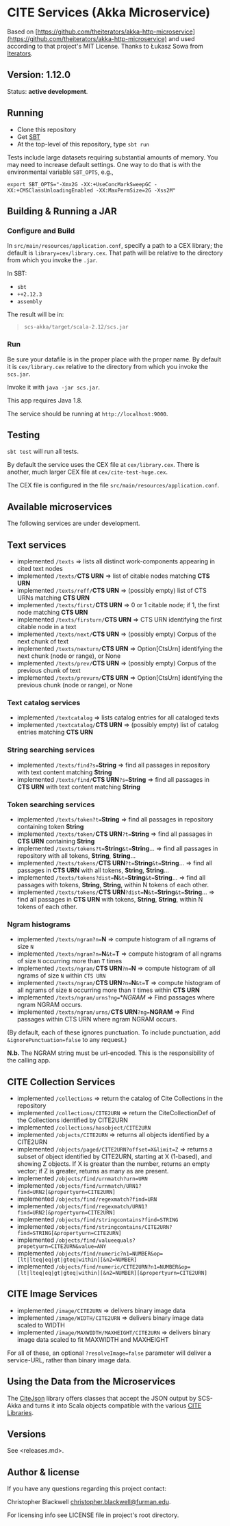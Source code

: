 # CITE Services (Akka Microservice)

Based on [https://github.com/theiterators/akka-http-microservice](https://github.com/theiterators/akka-http-microservice) and used according to that project's MIT License. Thanks to Łukasz Sowa from [Iterators](http://www.theiterators.com).

## Version: 1.12.0

Status:  **active development**.

## Running

- Clone this repository
- Get [SBT](http://www.scala-sbt.org)
- At the top-level of this repository, type `sbt run`

Tests include large datasets requiring substantial amounts of memory.  You may need to increase default settings.  One way to do that is with the environmental variable `SBT_OPTS`, e.g.,

    export SBT_OPTS="-Xmx2G -XX:+UseConcMarkSweepGC -XX:+CMSClassUnloadingEnabled -XX:MaxPermSize=2G -Xss2M"


## Building & Running a JAR

### Configure and Build

In `src/main/resources/application.conf`, specify a path to a CEX library; the default is `library=cex/library.cex`. That path will be relative to the directory from which you invoke the `.jar`.

In SBT:

- `sbt`
- `++2.12.3`
- `assembly`

The result will be in:

> `scs-akka/target/scala-2.12/scs.jar`

### Run

Be sure your datafile is in the proper place with the proper name. By default it is `cex/library.cex` relative to the directory from which you invoke the `scs.jar`.

Invoke it with `java -jar scs.jar`.

This app requires Java 1.8.

The service should be running at `http://localhost:9000`.


## Testing

`sbt test` will run all tests.

By default the service uses the CEX file at `cex/library.cex`. There is another, much larger CEX file at `cex/cite-test-huge.cex`.

The CEX file is configured in the file `src/main/resources/application.conf`.

## Available microservices

The following services are under development.

## Text services

- implemented `/texts` => lists all distinct work-components appearing in cited text nodes
- implemented `/texts/`**CTS URN** => list of citable nodes matching **CTS URN**
- implemented `/texts/reff/`**CTS URN** => (possibly empty) list of CTS URNs matching **CTS URN**
- implemented `/texts/first/`**CTS URN** => 0 or 1 citable node; if 1, the first node matching **CTS URN**
- implemented `/texts/firsturn/`**CTS URN** => CTS URN identifying the first citable node in a text
- implemented `/texts/next/`**CTS URN** => (possibly empty) Corpus of the next chunk of text
- implemented `/texts/nexturn/`**CTS URN** => Option[CtsUrn] identifying the next chunk (node or range), or None
- implemented `/texts/prev/`**CTS URN** => (possibly empty) Corpus of the previous chunk of text
- implemented `/texts/prevurn/`**CTS URN** => Option[CtsUrn] identifying the previous chunk (node or range), or None

### Text catalog services

- implemented `/textcatalog` => lists catalog entries for all cataloged texts
- implemented `/textcatalog/`**CTS URN** =>  (possibly empty) list of catalog entries matching **CTS URN**

### String searching services

- implemented `/texts/find?s=`**String** => find all passages in repository with text content matching **String**
- implemented `/texts/find/`**CTS URN**`?s=`**String**  => find all passages in **CTS URN** with text content matching **String**

### Token searching services

- implemented `/texts/token?t=`**String** => find all passages in repository containing token **String**
- implemented `/texts/token/`**CTS URN**`?t=`**String**  => find all passages in **CTS URN** containing **String**
- implemented `/texts/tokens?t=`**String**`&t=`**String**… => find all passages in repository with all tokens, **String**, **String**…
- implemented `/texts/tokens/`**CTS URN**`?t=`**String**`&t=`**String**…  => find all passages in **CTS URN** with all tokens, **String**, **String**…
- implemented `/texts/tokens?dist=`**N**`&t=`**String**`&t=`**String**…  => find all passages  with tokens, **String**, **String**, within N tokens of each other.
- implemented `/texts/tokens/`**CTS URN**`?dist=`**N**`&t=`**String**`&t=`**String**…  => find all passages in **CTS URN** with tokens, **String**, **String**, within N tokens of each other.



### Ngram histograms

- implemented `/texts/ngram?n=`**N** => compute histogram of all ngrams of size `N`
- implemented `/texts/ngram?n=`**N**`&t=`**T** => compute histogram of all ngrams of size `N` occurring more than `T` times
- implemented `/texts/ngram/`**CTS URN**`?n=`**N** => compute histogram of all ngrams of size `N` within `CTS URN`
- implemented `/texts/ngram/`**CTS URN**`?n=`**N**`&t=`**T** => compute histogram of all ngrams of size `N` occurring more than `T` times within **CTS URN**
- implemented `/texts/ngram/urns?ng=`**NGRAM* => Find passages where ngram NGRAM occurs.
- implemented `/texts/ngram/urns/`**CTS URN**`?ng=`**NGRAM** => Find passages within CTS URN where ngram NGRAM occurs.

(By default, each of these ignores punctuation. To include punctuation, add `&ignorePunctuation=false` to any request.)

**N.b.** The NGRAM string must be url-encoded. This is the responsibility of the calling app.


## CITE Collection Services

- implemented `/collections` => return the catalog of Cite Collections in the repository
- implemented `/collections/CITE2URN` => return the CiteCollectionDef of the Collections identified by CITE2URN
- implemented `/collections/hasobject/CITE2URN`
- implemented `/objects/CITE2URN` => returns all objects identified by a CITE2URN
- implemented `/objects/paged/CITE2URN?offset=X&limit=Z` => returns a subset of object identified by CITE2URN, starting at X (1-based), and showing Z objects. If X is greater than the number, returns an empty vector; if Z is greater, returns as many as are present.
- implemented `/objects/find/urnmatch?urn=URN`
- implemented `/objects/find/urnmatch/URN1?find=URN2[&propertyurn=CITE2URN]`
- implemented `/objects/find/regexmatch?find=URN`
- implemented `/objects/find/regexmatch/URN1?find=URN2[&propertyurn=CITE2URN]`
- implemented `/objects/find/stringcontains?find=STRING`
- implemented `/objects/find/stringcontains/CITE2URN?find=STRING[&propertyurn=CITE2URN]`
- implemented `/objects/find/valueequals?propetyurn=CITE2URN&value=ANY`
- implemented `/objects/find/numeric?n1=NUMBER&op=[lt|lteq|eq|gt|gteq|within][&n2=NUMBER]`
- implemented `/objects/find/numeric/CITE2URN?n1=NUMBER&op=[lt|lteq|eq|gt|gteq|within][&n2=NUMBER][&propertyurn=CITE2URN]`

## CITE Image Services

- implemented `/image/CITE2URN` => delivers binary image data
- implemented `/image/WIDTH/CITE2URN` => delivers binary image data scaled to WIDTH
- implemented `/image/MAXWIDTH/MAXHEIGHT/CITE2URN` => delivers binary image data scaled to fit MAXWIDTH and MAXHEIGHT

For all of these, an optional `?resolveImage=false` parameter will deliver a service-URL, rather than binary image data.

## Using the Data from the Microservices

The [CiteJson](https://github.com/cite-architecture/CITE-JSON) library offers classes that accept the JSON output by SCS-Akka and turns it into Scala objects compatible with the various [CITE Libraries](https://github.com/cite-architecture).

## Versions

See <releases.md>.


## Author & license

If you have any questions regarding this project contact:

Christopher Blackwell <christopher.blackwell@furman.edu>.

For licensing info see LICENSE file in project's root directory.
